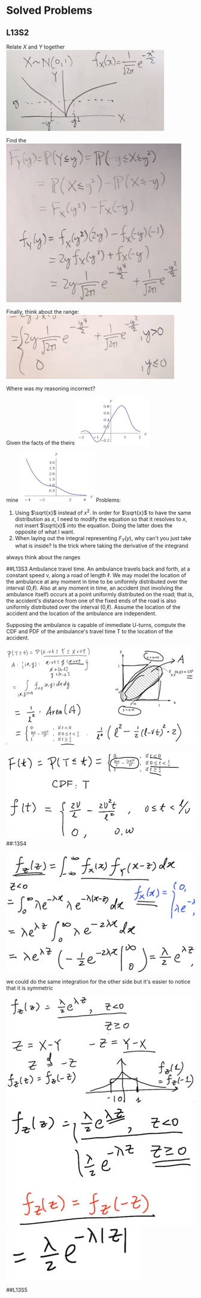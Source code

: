$\newcommand{\cnd}[2]{\left.#1\,\middle|\,#2\right.}$
$\newcommand{\pr}[1]{\mathbf{P}\!\left(#1\right)}$
$\newcommand{\cpr}[2]{\pr{ \cnd{#1}{#2} } }$
$\newcommand{\setst}[2]{\left\{#1\,\middle|\,#2\right\}}$
$\newcommand{\ex}[1]{\mathbf{E}\left[#1\right]}$
$\newcommand{\cex}[2]{ \ex{ \cnd{#1}{#2} } }$
$\newcommand{\var}[1]{\text{var}\left(#1\right)}$
$\newcommand{\cvar}[2]{ \var{\cnd{#1}{#2}} }$
$\newcommand{\d}{ \text{d} }$
$\newcommand{\iint}[2]{ \! #1 \,\d #2 }$
$\newcommand{\pmf}[2]{ p_{ #1 }\left( #2 \right) }$
$\newcommand{\cpmf}[3]{ \pmf{ \cnd{#1}{#2} }{#3} }$
$\newcommand{\pdf}[2]{ f_{ #1 }\left( #2 \right)}$
$\newcommand{\cpdf}[3]{ \pdf{ \cnd{ #1 }{ #2 } }{ #3 } }$
$\newcommand{\cdf}[2]{ F_{ #1 }\left( #2 \right)}$
$\newcommand{\if}{\text{if }}$
$\newcommand{\exp}{\text{exp}}$
$\newcommand{\norm}{\mathcal{N}}$
$\DeclareMathOperator{\exp}{exp}$
$\DeclareMathOperator{\cov}{cov}$
$\newcommand{\ninfty}{{-\infty}}$
$\newcommand{\abs}[1]{ \left|#1\right| }$

# Solved Problems

## L13S2

Relate $X$ and $Y$ together
![](unit6-solved-problems\2614ba15e014e2d654bebfb258b367dc.png)

Find the
![](unit6-solved-problems\86b562e514c39468666c888562f5a366.png)

Finally, think about the range:
![](unit6-solved-problems\48424932bcd653cf29498ac66eed958f.png)

Where was my reasoning incorrect?

Given the facts of the
theirs
![](unit6-solved-problems\4048b41f00281a84241f46bd0e7d240c.png)

mine
![](unit6-solved-problems\c41caadebfd892e897df7f148ea788da.png)
Problems:
1. Using $\sqrt{x}$ instead of $x^2$. In order for $\sqrt{x}$ to have the same distribution as $x$, I need to modify the equation so that it resolves to $x$, not insert $\sqrt{x}$ into the equation. Doing the latter does the opposite of what I want.
2. When laying out the integral representing $F_Y(y)$, why can't you just take what is inside? Is the trick where taking the derivative of the integrand

always think about the ranges

##L13S3
Ambulance travel time. An ambulance travels back and forth, at a constant speed v, along a road of length ℓ. We may model the location of the ambulance at any moment in time to be uniformly distributed over the interval (0,ℓ). Also at any moment in time, an accident (not involving the ambulance itself) occurs at a point uniformly distributed on the road; that is, the accident's distance from one of the fixed ends of the road is also uniformly distributed over the interval (0,ℓ). Assume the location of the accident and the location of the ambulance are independent.

Supposing the ambulance is capable of immediate U-turns, compute the CDF and PDF of the ambulance's travel time T to the location of the accident.

![](unit6-solved-problems\a19d3be0788d062600a52b3b901b3f53.png)

![](unit6-solved-problems\6be83f1a7ec0790e2588845281fb74fb.png)
##:13S4


![](unit6-solved-problems\ea96e08709d98502a536a3a34b39cf26.png)

we could do the same integration for the other side but it's easier to notice that it is symmetric

![](unit6-solved-problems\cbbdd3eabe5b8f9b13a65f22c27bb39c.png)
![](unit6-solved-problems\6e374ea99bee8bf674d12a532995e579.png)
![](unit6-solved-problems\01db7d3d6159440be948947b0e13c2f4.png)

##L13S5
